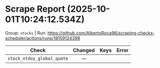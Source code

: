 # Scrape Report (2025-10-01T10:24:12.534Z)

Group: `stocks`  |  Run: https://github.com/AlbertoRoca96/scraping-checks-scheduler/actions/runs/18159124398

| Check | Changed | Keys | Error |
|---|:---:|:--|:--|
| `stock_ntdoy_global_quote` | — |  |  |
